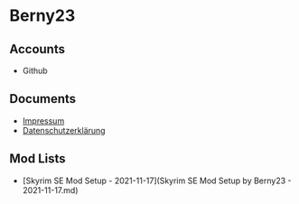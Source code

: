 # Berny23

## Accounts
* Github

## Documents
* [Impressum](Impressum.html)
* [Datenschutzerklärung](Datenschutz.html)

## Mod Lists
* [Skyrim SE Mod Setup - 2021-11-17](Skyrim SE Mod Setup by Berny23 - 2021-11-17.md)
